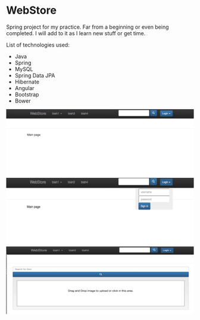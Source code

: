 # WebStore
<p>
Spring project for my practice. Far from a beginning or even being completed. I will add to it as I learn new stuff or get time.
</p>
<p>
List of technologies used:
  <ul>
    <li>
    Java
    </li>
    <li>
    Spring
    </li>
    <li>
    MySQL
    </li>
    <li>
    Spring Data JPA
    </li>
    <li>
    Hibernate
    </li>
    <li>
    Angular
    </li>
    <li>
    Bootstrap
    </li>
    <li>
    Bower
    </li>
  </ul>
</p>
<div>
    <img src="github pictures/screenshot1.jpg">
    <img src="github pictures/screenshot2.jpg">
    <img src="github pictures/screenshot3.jpg">

</div>